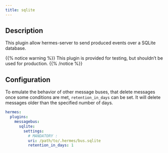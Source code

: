 ```yaml
---
title: sqlite
---
```


## Description

This plugin allow hermes-server to send produced events over a SQLite database.

{{% notice warning %}}
This plugin is provided for testing, but shouldn’t be used for production.
{{% /notice %}}

## Configuration

To emulate the behavior of other message buses, that delete messages once some conditions are met, `retention_in_days` can be set. It will delete messages older than the specified number of days.

```yaml
hermes:
  plugins:
    messagebus:
      sqlite:
        settings:
          # MANDATORY :
          uri: /path/to/.hermes/bus.sqlite
          retention_in_days: 1
```
